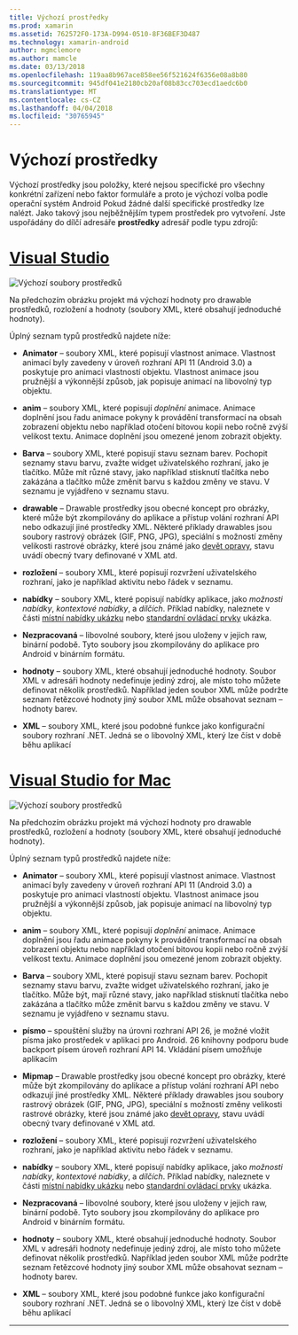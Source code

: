 ```yaml
---
title: Výchozí prostředky
ms.prod: xamarin
ms.assetid: 762572F0-173A-D994-0510-8F36BEF3D487
ms.technology: xamarin-android
author: mgmclemore
ms.author: mamcle
ms.date: 03/13/2018
ms.openlocfilehash: 119aa8b967ace858ee56f521624f6356e08a8b80
ms.sourcegitcommit: 945df041e2180cb20af08b83cc703ecd1aedc6b0
ms.translationtype: MT
ms.contentlocale: cs-CZ
ms.lasthandoff: 04/04/2018
ms.locfileid: "30765945"
---
```

# <a name="default-resources"></a>Výchozí prostředky

Výchozí prostředky jsou položky, které nejsou specifické pro všechny konkrétní zařízení nebo faktor formuláře a proto je výchozí volba podle operační systém Android Pokud žádné další specifické prostředky lze nalézt. Jako takový jsou nejběžnějším typem prostředek pro vytvoření. Jste uspořádány do dílčí adresáře **prostředky** adresář podle typu zdrojů:

# <a name="visual-studiotabvswin"></a>[Visual Studio](#tab/vswin)

![Výchozí soubory prostředků](default-resources-images/01-resource-files-vs.png)

Na předchozím obrázku projekt má výchozí hodnoty pro drawable prostředků, rozložení a hodnoty (soubory XML, které obsahují jednoduché hodnoty).

Úplný seznam typů prostředků najdete níže:

-  **Animator** &ndash; soubory XML, které popisují vlastnost animace.
   Vlastnost animací byly zavedeny v úroveň rozhraní API 11 (Android 3.0) a poskytuje pro animaci vlastností objektu. Vlastnost animace jsou pružnější a výkonnější způsob, jak popisuje animací na libovolný typ objektu.

-  **anim** &ndash; soubory XML, které popisují *doplnění* animace. Animace doplnění jsou řadu animace pokyny k provádění transformací na obsah zobrazení objektu nebo například otočení bitovou kopii nebo ročně zvýší velikost textu. Animace doplnění jsou omezené jenom zobrazit objekty.

-  **Barva** &ndash; soubory XML, které popisují stavu seznam barev. Pochopit seznamy stavu barvu, zvažte widget uživatelského rozhraní, jako je tlačítko.
   Může mít různé stavy, jako například stisknutí tlačítka nebo zakázána a tlačítko může změnit barvu s každou změny ve stavu. V seznamu je vyjádřeno v seznamu stavu.

-  **drawable** &ndash; Drawable prostředky jsou obecné koncept pro obrázky, které může být zkompilovány do aplikace a přístup volání rozhraní API nebo odkazují jiné prostředky XML.
   Některé příklady drawables jsou soubory rastrový obrázek (GIF, PNG, JPG), speciální s možností změny velikosti rastrové obrázky, které jsou známé jako [devět opravy](https://developer.android.com/guide/topics/graphics/2d-graphics.html#nine-patch), stavu uvádí obecný tvary definované v XML atd.
 
-  **rozložení** &ndash; soubory XML, které popisují rozvržení uživatelského rozhraní, jako je například aktivitu nebo řádek v seznamu.

-  **nabídky** &ndash; soubory XML, které popisují nabídky aplikace, jako *možnosti nabídky*, *kontextové nabídky*, a *dílčích*. Příklad nabídky, naleznete v části [místní nabídky ukázku](https://developer.xamarin.com/samples/monodroid/PopupMenuDemo/) nebo [standardní ovládací prvky](https://developer.xamarin.com/samples/mobile/StandardControls/) ukázka.

-  **Nezpracovaná** &ndash; libovolné soubory, které jsou uloženy v jejich raw, binární podobě. Tyto soubory jsou zkompilovány do aplikace pro Android v binárním formátu.

-  **hodnoty** &ndash; soubory XML, které obsahují jednoduché hodnoty. Soubor XML v adresáři hodnoty nedefinuje jediný zdroj, ale místo toho můžete definovat několik prostředků. Například jeden soubor XML může podržte seznam řetězcové hodnoty jiný soubor XML může obsahovat seznam – hodnoty barev.

-  **XML** &ndash; soubory XML, které jsou podobné funkce jako konfigurační soubory rozhraní .NET. Jedná se o libovolný XML, který lze číst v době běhu aplikací


# <a name="visual-studio-for-mactabvsmac"></a>[Visual Studio for Mac](#tab/vsmac)

![Výchozí soubory prostředků](default-resources-images/01-resource-files-xs.png)

Na předchozím obrázku projekt má výchozí hodnoty pro drawable prostředků, rozložení a hodnoty (soubory XML, které obsahují jednoduché hodnoty).

Úplný seznam typů prostředků najdete níže:

-  **Animator** &ndash; soubory XML, které popisují vlastnost animace.
   Vlastnost animací byly zavedeny v úroveň rozhraní API 11 (Android 3.0) a poskytuje pro animaci vlastností objektu. Vlastnost animace jsou pružnější a výkonnější způsob, jak popisuje animací na libovolný typ objektu.

-  **anim** &ndash; soubory XML, které popisují *doplnění* animace. Animace doplnění jsou řadu animace pokyny k provádění transformací na obsah zobrazení objektu nebo například otočení bitovou kopii nebo ročně zvýší velikost textu. Animace doplnění jsou omezené jenom zobrazit objekty.

-  **Barva** &ndash; soubory XML, které popisují stavu seznam barev. Pochopit seznamy stavu barvu, zvažte widget uživatelského rozhraní, jako je tlačítko.
   Může být, mají různé stavy, jako například stisknutí tlačítka nebo zakázána a tlačítko může změnit barvu s každou změny ve stavu. V seznamu je vyjádřeno v seznamu stavu.

-  **písmo** &ndash; spouštění služby na úrovni rozhraní API 26, je možné vložit písma jako prostředek v aplikaci pro Android. 26 knihovny podporu bude backport písem úroveň rozhraní API 14. Vkládání písem umožňuje aplikacím

-  **Mipmap** &ndash; Drawable prostředky jsou obecné koncept pro obrázky, které může být zkompilovány do aplikace a přístup volání rozhraní API nebo odkazují jiné prostředky XML.
   Některé příklady drawables jsou soubory rastrový obrázek (GIF, PNG, JPG), speciální s možností změny velikosti rastrové obrázky, které jsou známé jako [devět opravy](https://developer.android.com/guide/topics/graphics/2d-graphics.html#nine-patch), stavu uvádí obecný tvary definované v XML atd.

-  **rozložení** &ndash; soubory XML, které popisují rozvržení uživatelského rozhraní, jako je například aktivitu nebo řádek v seznamu.

-  **nabídky** &ndash; soubory XML, které popisují nabídky aplikace, jako *možnosti nabídky*, *kontextové nabídky*, a *dílčích*. Příklad nabídky, naleznete v části [místní nabídky ukázku](https://developer.xamarin.com/samples/monodroid/PopupMenuDemo/) nebo [standardní ovládací prvky](https://developer.xamarin.com/samples/mobile/StandardControls/) ukázka.

-  **Nezpracovaná** &ndash; libovolné soubory, které jsou uloženy v jejich raw, binární podobě. Tyto soubory jsou zkompilovány do aplikace pro Android v binárním formátu.

-  **hodnoty** &ndash; soubory XML, které obsahují jednoduché hodnoty. Soubor XML v adresáři hodnoty nedefinuje jediný zdroj, ale místo toho můžete definovat několik prostředků. Například jeden soubor XML může podržte seznam řetězcové hodnoty jiný soubor XML může obsahovat seznam – hodnoty barev.

-  **XML** &ndash; soubory XML, které jsou podobné funkce jako konfigurační soubory rozhraní .NET. Jedná se o libovolný XML, který lze číst v době běhu aplikací

-----
